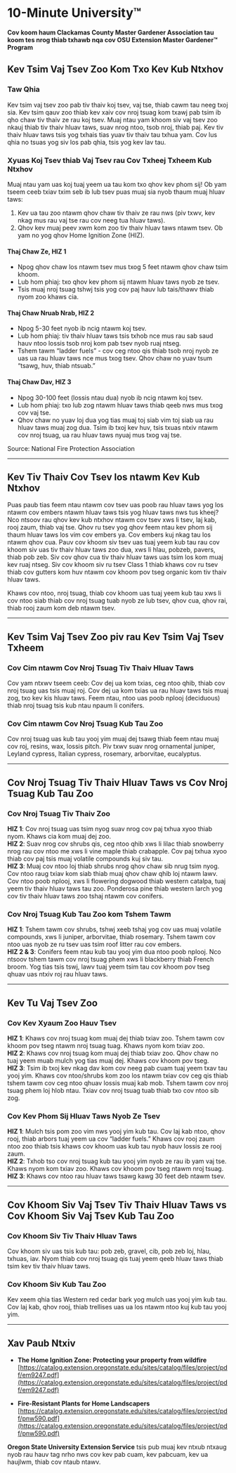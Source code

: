 # 10-Minute University™

**Cov koom haum Clackamas County Master Gardener Association tau koom tes nrog thiab txhawb nqa cov OSU Extension Master Gardener™ Program**

## Kev Tsim Vaj Tsev Zoo Kom Txo Kev Kub Ntxhov

### Taw Qhia
Kev tsim vaj tsev zoo pab tiv thaiv koj tsev, vaj tse, thiab cawm tau neeg txoj sia. Kev tsim qauv zoo thiab kev xaiv cov nroj tsuag kom txawj pab tsim ib qho chaw tiv thaiv ze rau koj tsev. Muaj ntau yam khoom siv vaj tsev zoo nkauj thiab tiv thaiv hluav taws, suav nrog ntoo, tsob nroj, thiab paj. Kev tiv thaiv hluav taws tsis yog txhais tias yuav tiv thaiv tau txhua yam. Cov lus qhia no tsuas yog siv los pab qhia, tsis yog kev lav tau.

### Xyuas Koj Tsev thiab Vaj Tsev rau Cov Txheej Txheem Kub Ntxhov
Muaj ntau yam uas koj tuaj yeem ua tau kom txo qhov kev phom sij! Ob yam tseem ceeb txiav txim seb ib lub tsev puas muaj sia nyob thaum muaj hluav taws: 

1. Kev ua tau zoo ntawm qhov chaw tiv thaiv ze rau nws (piv txwv, kev nkag mus rau vaj tse rau cov neeg tua hluav taws).
2. Qhov kev muaj peev xwm kom zoo tiv thaiv hluav taws ntawm tsev. Ob yam no yog qhov Home Ignition Zone (HIZ).

#### Thaj Chaw Ze, HIZ 1
- Npog qhov chaw los ntawm tsev mus txog 5 feet ntawm qhov chaw tsim khoom. 
- Lub hom phiaj: txo qhov kev phom sij ntawm hluav taws nyob ze tsev.
- Tsis muaj nroj tsuag tshwj tsis yog cov paj hauv lub tais/thawv thiab nyom zoo khaws cia.

#### Thaj Chaw Nruab Nrab, HIZ 2
- Npog 5-30 feet nyob ib ncig ntawm koj tsev. 
- Lub hom phiaj: tiv thaiv hluav taws tsis txhob nce mus rau sab saud hauv ntoo lossis tsob nroj kom pab tsev nyob ruaj ntseg.
- Tshem tawm “ladder fuels” - cov ceg ntoo qis thiab tsob nroj nyob ze uas ua rau hluav taws nce mus txog tsev. Qhov chaw no yuav tsum “tsawg, huv, thiab ntsuab.”

#### Thaj Chaw Dav, HIZ 3
- Npog 30-100 feet (lossis ntau dua) nyob ib ncig ntawm koj tsev. 
- Lub hom phiaj: txo lub zog ntawm hluav taws thiab qeeb nws mus txog cov vaj tse.
- Qhov chaw no yuav loj dua yog tias muaj toj siab vim toj siab ua rau hluav taws muaj zog dua. Tsim ib txoj kev huv, tsis txuas ntxiv ntawm cov nroj tsuag, ua rau hluav taws nyuaj mus txog vaj tse.

Source: National Fire Protection Association

---

## Kev Tiv Thaiv Cov Tsev los ntawm Kev Kub Ntxhov

Puas paub tias feem ntau ntawm cov tsev uas poob rau hluav taws yog los ntawm cov embers ntawm hluav taws tsis yog hluav taws nws tus kheej? Nco ntsoov rau qhov kev kub ntxhov ntawm cov tsev xws li tsev, laj kab, rooj zaum, thiab vaj tse. Qhov ru tsev yog qhov feem ntau kev phom sij thaum hluav taws los vim cov embers ya. Cov embers kuj nkag tau los ntawm qhov cua. Pauv cov khoom siv tsev uas tuaj yeem kub tau rau cov khoom siv uas tiv thaiv hluav taws zoo dua, xws li hlau, pobzeb, pavers, thiab pob zeb. Siv cov qhov cua tiv thaiv hluav taws uas tsim los kom muaj kev ruaj ntseg. Siv cov khoom siv ru tsev Class 1 thiab khaws cov ru tsev thiab cov gutters kom huv ntawm cov khoom pov tseg organic kom tiv thaiv hluav taws.

Khaws cov ntoo, nroj tsuag, thiab cov khoom uas tuaj yeem kub tau xws li cov ntoo siab thiab cov nroj tsuag tuab nyob ze lub tsev, qhov cua, qhov rai, thiab rooj zaum kom deb ntawm tsev.

---

## Kev Tsim Vaj Tsev Zoo piv rau Kev Tsim Vaj Tsev Txheem

### Cov Cim ntawm Cov Nroj Tsuag Tiv Thaiv Hluav Taws
Cov yam ntxwv tseem ceeb: Cov dej ua kom txias, ceg ntoo qhib, thiab cov nroj tsuag uas tsis muaj roj. Cov dej ua kom txias ua rau hluav taws tsis muaj zog, txo kev kis hluav taws. Feem ntau, ntoo uas poob nplooj (deciduous) thiab nroj tsuag tsis kub ntau npaum li conifers.

### Cov Cim ntawm Cov Nroj Tsuag Kub Tau Zoo
Cov nroj tsuag uas kub tau yooj yim muaj dej tsawg thiab feem ntau muaj cov roj, resins, wax, lossis pitch. Piv txwv suav nrog ornamental juniper, Leyland cypress, Italian cypress, rosemary, arborvitae, eucalyptus.

---

## Cov Nroj Tsuag Tiv Thaiv Hluav Taws vs Cov Nroj Tsuag Kub Tau Zoo

### Cov Nroj Tsuag Tiv Thaiv Zoo
**HIZ 1**: Cov nroj tsuag uas tsim nyog suav nrog cov paj txhua xyoo thiab nyom. Khaws cia kom muaj dej zoo.  
**HIZ 2**: Suav nrog cov shrubs qis, ceg ntoo qhib xws li lilac thiab snowberry nrog rau cov ntoo me xws li vine maple thiab crabapple. Cov paj txhua xyoo thiab cov paj tsis muaj volatile compounds kuj siv tau.  
**HIZ 3**: Muaj cov ntoo loj thiab shrubs nrog qhov chaw sib nrug tsim nyog. Cov ntoo raug txiav kom siab thiab muaj qhov chaw qhib loj ntawm lawv. Cov ntoo poob nplooj, xws li flowering dogwood thiab western catalpa, tuaj yeem tiv thaiv hluav taws tau zoo. Ponderosa pine thiab western larch yog cov tiv thaiv hluav taws zoo tshaj ntawm cov conifers.

### Cov Nroj Tsuag Kub Tau Zoo kom Tshem Tawm
**HIZ 1**: Tshem tawm cov shrubs, tshwj xeeb tshaj yog cov uas muaj volatile compounds, xws li juniper, arborvitae, thiab rosemary. Tshem tawm cov ntoo uas nyob ze ru tsev uas tsim roof litter rau cov embers.  
**HIZ 2 & 3**: Conifers feem ntau kub tau yooj yim dua ntoo poob nplooj. Nco ntsoov tshem tawm cov nroj tsuag phem xws li blackberry thiab French broom. Yog tias tsis tswj, lawv tuaj yeem tsim tau cov khoom pov tseg qhuav uas ntxiv roj rau hluav taws.

---

## Kev Tu Vaj Tsev Zoo

### Cov Kev Xyaum Zoo Hauv Tsev
**HIZ 1**: Khaws cov nroj tsuag kom muaj dej thiab txiav zoo. Tshem tawm cov khoom pov tseg ntawm nroj tsuag tuag. Khaws nyom kom txiav zoo.  
**HIZ 2**: Khaws cov nroj tsuag kom muaj dej thiab txiav zoo. Qhov chaw no tuaj yeem muab mulch yog tias muaj dej. Khaws cov khoom pov tseg.  
**HIZ 3**: Tsim ib txoj kev nkag dav kom cov neeg pab cuam tuaj yeem txav tau yooj yim. Khaws cov ntoo/shrubs kom zoo los ntawm txiav cov ceg qis thiab tshem tawm cov ceg ntoo qhuav lossis muaj kab mob. Tshem tawm cov nroj tsuag phem loj hlob ntau. Txiav cov nroj tsuag tuab thiab txo cov ntoo sib zog.

### Cov Kev Phom Sij Hluav Taws Nyob Ze Tsev
**HIZ 1**: Mulch tsis pom zoo vim nws yooj yim kub tau. Cov laj kab ntoo, qhov rooj, thiab arbors tuaj yeem ua cov “ladder fuels.” Khaws cov rooj zaum ntoo zoo thiab tsis khaws cov khoom uas kub tau nyob hauv lossis ze rooj zaum.  
**HIZ 2**: Txhob tso cov nroj tsuag kub tau yooj yim nyob ze rau ib yam vaj tse. Khaws nyom kom txiav zoo. Khaws cov khoom pov tseg ntawm nroj tsuag.  
**HIZ 3**: Khaws cov ntoo rau hluav taws tsawg kawg 30 feet deb ntawm tsev.

---

## Cov Khoom Siv Vaj Tsev Tiv Thaiv Hluav Taws vs Cov Khoom Siv Vaj Tsev Kub Tau Zoo

### Cov Khoom Siv Tiv Thaiv Hluav Taws
Cov khoom siv uas tsis kub tau: pob zeb, gravel, cib, pob zeb loj, hlau, txhuas, iav. Nyom thiab cov nroj tsuag qis tuaj yeem qeeb hluav taws thiab tsim kev tiv thaiv hluav taws.

### Cov Khoom Siv Kub Tau Zoo
Kev xeem qhia tias Western red cedar bark yog mulch uas yooj yim kub tau. Cov laj kab, qhov rooj, thiab trellises uas ua los ntawm ntoo kuj kub tau yooj yim.

---

## Xav Paub Ntxiv

- **The Home Ignition Zone: Protecting your property from wildfire**  
  [https://catalog.extension.oregonstate.edu/sites/catalog/files/project/pdf/em9247.pdf](https://catalog.extension.oregonstate.edu/sites/catalog/files/project/pdf/em9247.pdf)

- **Fire-Resistant Plants for Home Landscapers**  
  [https://catalog.extension.oregonstate.edu/sites/catalog/files/project/pdf/pnw590.pdf](https://catalog.extension.oregonstate.edu/sites/catalog/files/project/pdf/pnw590.pdf)

**Oregon State University Extension Service** tsis pub muaj kev ntxub ntxaug nyob rau hauv tag nrho nws cov kev pab cuam, kev pabcuam, kev ua haujlwm, thiab cov ntaub ntawv.